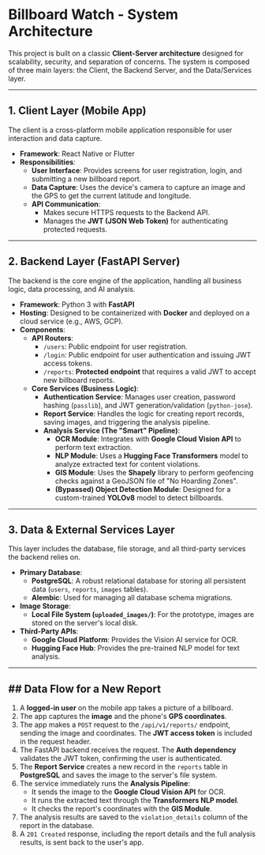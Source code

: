 # Billboard Watch - System Architecture

This project is built on a classic **Client-Server architecture** designed for scalability, security, and separation of concerns. The system is composed of three main layers: the Client, the Backend Server, and the Data/Services layer.

---
## 1. Client Layer (Mobile App)

The client is a cross-platform mobile application responsible for user interaction and data capture.

* **Framework**: React Native or Flutter
* **Responsibilities**:
    * **User Interface**: Provides screens for user registration, login, and submitting a new billboard report.
    * **Data Capture**: Uses the device's camera to capture an image and the GPS to get the current latitude and longitude.
    * **API Communication**:
        * Makes secure HTTPS requests to the Backend API.
        * Manages the **JWT (JSON Web Token)** for authenticating protected requests.

---
## 2. Backend Layer (FastAPI Server)

The backend is the core engine of the application, handling all business logic, data processing, and AI analysis.

* **Framework**: Python 3 with **FastAPI**
* **Hosting**: Designed to be containerized with **Docker** and deployed on a cloud service (e.g., AWS, GCP).
* **Components**:
    * **API Routers**:
        * `/users`: Public endpoint for user registration.
        * `/login`: Public endpoint for user authentication and issuing JWT access tokens.
        * `/reports`: **Protected endpoint** that requires a valid JWT to accept new billboard reports.
    * **Core Services (Business Logic)**:
        * **Authentication Service**: Manages user creation, password hashing (`passlib`), and JWT generation/validation (`python-jose`).
        * **Report Service**: Handles the logic for creating report records, saving images, and triggering the analysis pipeline.
        * **Analysis Service (The "Smart" Pipeline)**:
            * **OCR Module**: Integrates with **Google Cloud Vision API** to perform text extraction.
            * **NLP Module**: Uses a **Hugging Face Transformers** model to analyze extracted text for content violations.
            * **GIS Module**: Uses the **Shapely** library to perform geofencing checks against a GeoJSON file of "No Hoarding Zones".
            * **(Bypassed) Object Detection Module**: Designed for a custom-trained **YOLOv8** model to detect billboards.

---
## 3. Data & External Services Layer

This layer includes the database, file storage, and all third-party services the backend relies on.

* **Primary Database**:
    * **PostgreSQL**: A robust relational database for storing all persistent data (`users`, `reports`, `images` tables).
    * **Alembic**: Used for managing all database schema migrations.
* **Image Storage**:
    * **Local File System (`uploaded_images/`)**: For the prototype, images are stored on the server's local disk.
* **Third-Party APIs**:
    * **Google Cloud Platform**: Provides the Vision AI service for OCR.
    * **Hugging Face Hub**: Provides the pre-trained NLP model for text analysis.

---
## ## Data Flow for a New Report

1.  A **logged-in user** on the mobile app takes a picture of a billboard.
2.  The app captures the **image** and the phone's **GPS coordinates**.
3.  The app makes a `POST` request to the `/api/v1/reports/` endpoint, sending the image and coordinates. The **JWT access token** is included in the request header.
4.  The FastAPI backend receives the request. The **Auth dependency** validates the JWT token, confirming the user is authenticated.
5.  The **Report Service** creates a new record in the `reports` table in **PostgreSQL** and saves the image to the server's file system.
6.  The service immediately runs the **Analysis Pipeline**:
    * It sends the image to the **Google Cloud Vision API** for OCR.
    * It runs the extracted text through the **Transformers NLP model**.
    * It checks the report's coordinates with the **GIS Module**.
7.  The analysis results are saved to the `violation_details` column of the report in the database.
8.  A `201 Created` response, including the report details and the full analysis results, is sent back to the user's app.